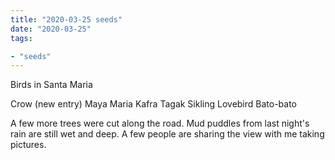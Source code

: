 ```yaml
---
title: "2020-03-25 seeds"
date: "2020-03-25"
tags:

- "seeds"
---
```


Birds in Santa Maria

Crow (new entry)
Maya
Maria Kafra
Tagak
Sikling
Lovebird
Bato-bato

A few more trees were cut along the road.
Mud puddles from last night's rain are still wet and deep.
A few people are sharing the view with me taking pictures.